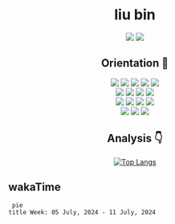 <div align=center>

# liu bin

![](https://komarev.com/ghpvc/?username=liubin95)
![](https://img.shields.io/static/v1?label=outlook&message=liu_bin4835@outlook.com&color=33333&logo=microsoftoutlook)

## Orientation 🎯

![](https://img.shields.io/badge/java-333333?logo=java)
![](https://img.shields.io/badge/spring-333333?logo=spring)
![](https://img.shields.io/badge/springboot-333333?logo=springboot)
![](https://img.shields.io/badge/docker-333333?logo=docker)
![](https://img.shields.io/badge/linux-333333?logo=linux)
<br>
![](https://img.shields.io/badge/mysql-333333?logo=mysql)
![](https://img.shields.io/badge/apachemaven-333333?logo=apachemaven)
![](https://img.shields.io/badge/vue-333333?logo=vuedotjs)
![](https://img.shields.io/badge/redis-333333?logo=redis)
<br>
![](https://img.shields.io/badge/kafka-333333?logo=apachekafka)
![](https://img.shields.io/badge/mongo-333333?logo=mongodb)
![](https://img.shields.io/badge/hive-333333?logo=apachehive)
![](https://img.shields.io/badge/spark-333333?logo=apachespark)
<br>
![](https://img.shields.io/badge/cassandra-333333?logo=apachecassandra)
![](https://img.shields.io/badge/Neo4j-333333?logo=Neo4j)
![](https://img.shields.io/badge/elasticsearch-333333?logo=elasticsearch)

## Analysis 👇

[![Top Langs](https://github-readme-stats.vercel.app/api/top-langs/?username=liubin95&hide=javascript)](https://github.com/anuraghazra/github-readme-stats)
</div>

## wakaTime
<!--START_SECTION:waka-->
```mermaid
 pie
title Week: 05 July, 2024 - 11 July, 2024

```
<!--END_SECTION:waka-->
